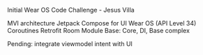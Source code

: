 Initial Wear OS Code Challenge - Jesus Villa

MVI architecture
Jetpack Compose for UI Wear OS (API Level 34)
Coroutines
Retrofit
Room
Module Base: Core, DI, Base complex

Pending: integrate viewmodel intent with UI
